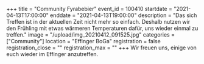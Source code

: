 +++
title = "Community Fyrabebier"
event_id = 100410
startdate = "2021-04-13T17:00:00"
enddate = "2021-04-13T19:00:00"
description = "Das sich Treffen ist in der aktuellen Zeit nicht mehr so einfach. Deshalb nutzen wir den Frühling mit etwas wärmeren Temperaturen dafür, uns wieder einmal zu treffen."
image = "/upload/img_20210412_091525.jpg"
categories = ["Community"]
location = "Effinger BoGa"
registration = false
registration_close = ""
registration_max = ""
+++
Wir freuen uns, einige von euch wieder im Effinger anzutreffen.
